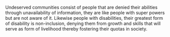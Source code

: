 Undeserved communities consist of people that are denied their abilities through unavailability of information, they are like people with super powers but are not aware of it. Likewise people with disabilities, their greatest form of disability is non-inclusion, denying them from growth and skills that will serve as form of livelihood thereby fostering their quotas in society.
